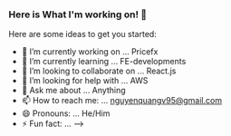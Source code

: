 ### Here is What I'm working on!  👋



Here are some ideas to get you started:

- 🔭 I’m currently working on ... Pricefx
- 🌱 I’m currently learning ... FE-developments
- 👯 I’m looking to collaborate on ... React.js
- 🤔 I’m looking for help with ... AWS
- 💬 Ask me about ... Anything
- 📫 How to reach me: ... nguyenquangv95@gmail.com
- 😄 Pronouns: ... He/Him
- ⚡ Fun fact: ...
-->
